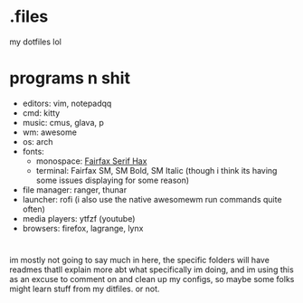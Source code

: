 # .files
my dotfiles lol

# programs n shit 
- editors: vim, notepadqq
- cmd: kitty
- music: cmus, glava, p
- wm: awesome
- os: arch
- fonts: 
   - monospace: [Fairfax Serif Hax](https://github.com/kreativekorp/open-relay/tree/master/Fairfax)
   - terminal: Fairfax SM, SM Bold, SM Italic (though i think its having some issues displaying for some reason)
- file manager: ranger, thunar
- launcher: rofi (i also use the native awesomewm run commands quite often)
- media players: ytfzf (youtube)
- browsers: firefox, lagrange, lynx
# 
im mostly not going to say much in here, the specific folders will have readmes thatll explain more abt what specifically im doing, and im using this as an excuse to comment on and clean up my configs, so maybe some folks might learn stuff from my ditfiles. or not. 
